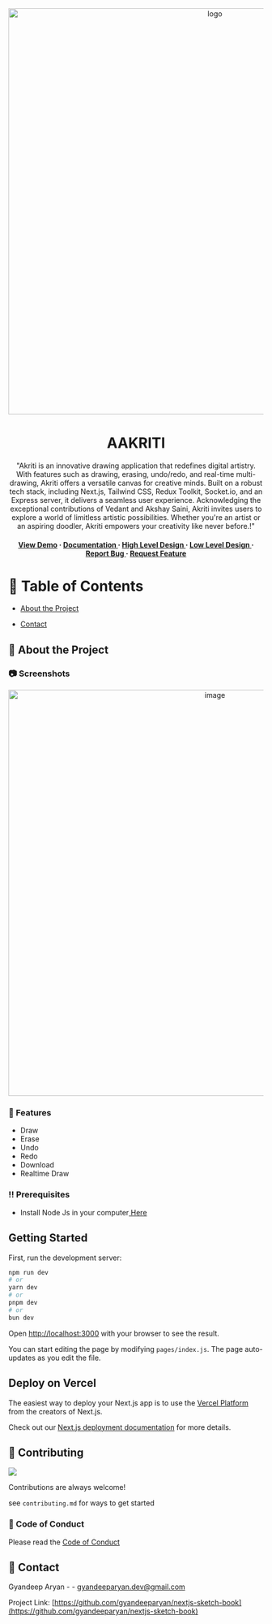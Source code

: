 <div align='center'>

<img src="https://i.ibb.co/GMbYRHy/md-home.png" alt="logo" width="800" height= />

<h1>AAKRITI</h1>
<p>"Akriti is an innovative drawing application that redefines digital artistry. With features such as drawing, erasing, undo/redo, and real-time multi-drawing, Akriti offers a versatile canvas for creative minds. Built on a robust tech stack, including Next.js, Tailwind CSS, Redux Toolkit, Socket.io, and an Express server, it delivers a seamless user experience. Acknowledging the exceptional contributions of Vedant and Akshay Saini, Akriti invites users to explore a world of limitless artistic possibilities. Whether you're an artist or an aspiring doodler, Akriti empowers your creativity like never before.!"</p>

<h4> <a href="https://nextjs-sketch-book-multi-draw.vercel.app/">View Demo</a> <span> · </span> <a href="https://github.com/gyandeeparyan/nextjs-sketch-book/blob/master/README.md"> Documentation </a> <span>   <span> · </span> <a href="https://docs.google.com/document/d/1Z373g3JVGdrHMerrHCLCI05KSCY9Q1DV2MLVPaJPgAY/edit?usp=sharing"> High Level Design </a> <span><span> · </span> <a href="https://docs.google.com/document/d/1-5vLX4io-jgtVJ0JjK1cQT9M5odt4J7ZRkqM0Nr13yY/edit?usp=sharing"> Low Level Design </a> <span>· </span> <a href="https://github.com/gyandeeparyan/nextjs-sketch-book/issues"> Report Bug </a> <span> · </span> <a href="https://github.com/gyandeeparyan/nextjs-sketch-book/issues"> Request Feature </a> </h4>

</div>

# :notebook_with_decorative_cover: Table of Contents

- [About the Project](#star2-about-the-project)

- [Contact](#handshake-contact)

## :star2: About the Project

### :camera: Screenshots

<div align="center"> <a href="https://nextjs-sketch-book-multi-draw.vercel.app/"><img src="https://i.ibb.co/GMbYRHy/md-home.png" alt='image' width='800'/></a> </div>


### :dart: Features

- Draw
- Erase
- Undo
- Redo
- Download
- Realtime Draw

### :bangbang: Prerequisites

- Install Node Js in your computer<a href="https://nodejs.org/en"> Here</a>


## Getting Started

First, run the development server:

```bash
npm run dev
# or
yarn dev
# or
pnpm dev
# or
bun dev
```

Open [http://localhost:3000](http://localhost:3000) with your browser to see the result.

You can start editing the page by modifying `pages/index.js`. The page auto-updates as you edit the file.


## Deploy on Vercel

The easiest way to deploy your Next.js app is to use the [Vercel Platform](https://vercel.com/new?utm_medium=default-template&filter=next.js&utm_source=create-next-app&utm_campaign=create-next-app-readme) from the creators of Next.js.

Check out our [Next.js deployment documentation](https://nextjs.org/docs/deployment) for more details.

## :wave: Contributing

<a href="https://github.com/gyandeeparyan/nextjs-sketch-book/graphs/contributors"> <img src="https://contrib.rocks/image?repo=Louis3797/awesome-readme-template" /> </a>

Contributions are always welcome!

see `contributing.md` for ways to get started

### :scroll: Code of Conduct

Please read the [Code of Conduct](https://github.com/gyandeeparyan/nextjs-sketch-book/blob/master/CODE_OF_CONDUCT.md)

## :handshake: Contact

Gyandeep Aryan - - gyandeeparyan.dev@gmail.com

Project Link: [https://github.com/gyandeeparyan/nextjs-sketch-book](https://github.com/gyandeeparyan/nextjs-sketch-book)

